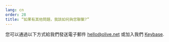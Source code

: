 ```yaml
---
lang: cn
order: 28
title: “如果有其他問題，我該如何與您聯繫?”
---
```


您可以通過以下方式給我們發送電子郵件 [hello@olive.net](mailto:hello@olive.net) 或加入我們 [Keybase](https://keybase.io/team/olive_network.public).

